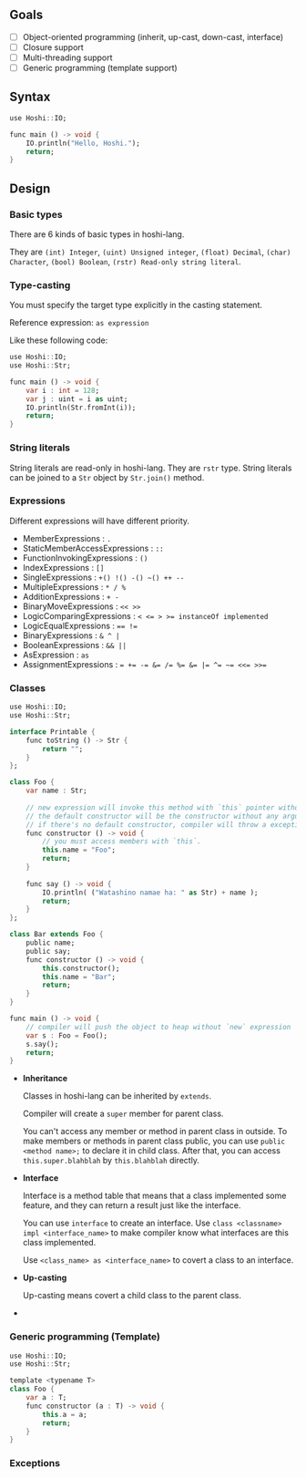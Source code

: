 ## Goals

- [ ] Object-oriented programming (inherit, up-cast, down-cast, interface)
- [ ] Closure support
- [ ] Multi-threading support
- [ ] Generic programming (template support)

## Syntax

```dart
use Hoshi::IO;

func main () -> void {
    IO.println("Hello, Hoshi.");
    return;
}
```

## Design

### Basic types

There are 6 kinds of basic types in hoshi-lang.

They are `(int) Integer`, `(uint) Unsigned integer`, `(float) Decimal`, `(char) Character`, `(bool) Boolean`, `(rstr) Read-only string literal`.

### Type-casting

You must specify the target type explicitly in the casting statement.

Reference expression: `as expression`

Like these following code:

```dart
use Hoshi::IO;
use Hoshi::Str;

func main () -> void {
    var i : int = 128;
    var j : uint = i as uint;
    IO.println(Str.fromInt(i));
    return;
}
```

### String literals

String literals are read-only in hoshi-lang. They are `rstr` type. String literals can be joined to a `Str` object by `Str.join()` method.

### Expressions

Different expressions will have different priority.

- MemberExpressions : `.`
- StaticMemberAccessExpressions : `::`
- FunctionInvokingExpressions : `()`
- IndexExpressions : `[]`
- SingleExpressions : `+() !() -() ~() ++ --`
- MultipleExpressions : `* / %`
- AdditionExpressions : `+ -`
- BinaryMoveExpressions : `<< >>`
- LogicComparingExpressions : `< <= > >= instanceOf implemented`
- LogicEqualExpressions : `== !=`
- BinaryExpressions : `& ^ |`
- BooleanExpressions : `&& ||`
- AsExpression : `as`
- AssignmentExpressions : `= += -= &= /= %= &= |= ^= ~= <<= >>=`

### Classes

```dart
use Hoshi::IO;
use Hoshi::Str;

interface Printable {
    func toString () -> Str {
        return "";
    }
};

class Foo {
    var name : Str;
    
    // new expression will invoke this method with `this` pointer without any other arguments
    // the default constructor will be the constructor without any arguments
    // if there's no default constructor, compiler will throw a exception.
    func constructor () -> void {
        // you must access members with `this`.
        this.name = "Foo";
        return;
    }
    
    func say () -> void {
        IO.println( ("Watashino namae ha: " as Str) + name );
        return;
    }
};

class Bar extends Foo {
    public name;
    public say;
	func constructor () -> void {
        this.constructor();
        this.name = "Bar";
        return;
    }
}

func main () -> void {
    // compiler will push the object to heap without `new` expression
    var s : Foo = Foo();
    s.say();
    return;
}
```

- **Inheritance**

  Classes in hoshi-lang can be inherited by `extends`.

  Compiler will create a `super` member for parent class.

  You can't access any member or method in parent class in outside. To make members or methods in parent class public, you can use `public <method name>;` to declare it in child class. After that, you can access `this.super.blahblah` by `this.blahblah` directly.

- **Interface**

  Interface is a method table that means that a class implemented some feature, and they can return a result just like the interface.

  You can use `interface` to create an interface. Use `class <classname> impl <interface_name>` to make compiler know what interfaces are this class implemented.

  Use `<class_name> as <interface_name>` to covert a class to an interface.

- **Up-casting**

  Up-casting means covert a child class to the parent class.

  

- 

### Generic programming (Template)

```dart
use Hoshi::IO;
use Hoshi::Str;

template <typename T>
class Foo {
    var a : T;
    func constructor (a : T) -> void {
        this.a = a;
        return;
    }
}
```

### Exceptions

